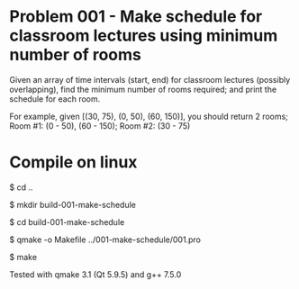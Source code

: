 # Problem 001 - Make schedule for classroom lectures using minimum number of rooms

Given an array of time intervals (start, end) for classroom lectures (possibly overlapping), find the minimum number of rooms required; and print the schedule for each room.

For example, given [(30, 75), (0, 50), (60, 150)], you should return 2 rooms; Room #1: (0 - 50), (60 - 150); Room #2: (30 - 75)

# Compile on linux

$ cd ..

$ mkdir build-001-make-schedule

$ cd build-001-make-schedule

$ qmake -o Makefile ../001-make-schedule/001.pro

$ make

Tested with qmake 3.1 (Qt 5.9.5) and g++ 7.5.0
